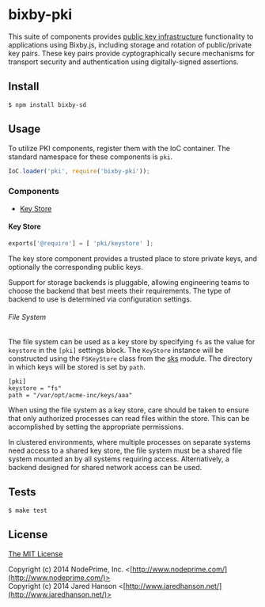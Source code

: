 # bixby-pki

This suite of components provides [public key infrastructure](http://en.wikipedia.org/wiki/Public_key_infrastructure)
functionality to applications using Bixby.js, including storage and rotation
of public/private key pairs.  These key pairs provide cyptographically secure
mechanisms for transport security and authentication using digitally-signed
assertions.

## Install

    $ npm install bixby-sd
    
## Usage

To utilize PKI components, register them with the IoC container.  The standard
namespace for these components is `pki`.

```javascript
IoC.loader('pki', require('bixby-pki'));
```

### Components

  - [Key Store](#keystore)

#### Key Store

```javascript
exports['@require'] = [ 'pki/keystore' ];
```

The key store component provides a trusted place to store private keys, and
optionally the corresponding public keys.

Support for storage backends is pluggable, allowing engineering teams to
choose the backend that best meets their requirements.  The type of backend to
use is determined via configuration settings.

###### File System

The file system can be used as a key store by specifying `fs` as the value
for `keystore` in the `[pki]` settings block.  The `KeyStore` instance will be
constructed using the `FSKeyStore` class from the [sks](https://github.com/jaredhanson/node-sks)
module.  The directory in which keys will be stored is set by `path`.

```
[pki]
keystore = "fs"
path = "/var/opt/acme-inc/keys/aaa"
```

When using the file system as a key store, care should be taken to ensure that
only authorized processes can read files within the store.  This can be
accomplished by setting the appropriate permissions.

In clustered environments, where multiple processes on separate systems need
access to a shared key store, the file system must be a shared file system
mounted an by all systems requiring access.  Alternatively, a backend designed
for shared network access can be used.

## Tests

    $ make test

## License

[The MIT License](http://opensource.org/licenses/MIT)

Copyright (c) 2014 NodePrime, Inc. <[http://www.nodeprime.com/](http://www.nodeprime.com/)>  
Copyright (c) 2014 Jared Hanson <[http://www.jaredhanson.net/](http://www.jaredhanson.net/)>
